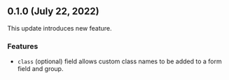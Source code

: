 ## 0.1.0 (July 22, 2022)
This update introduces new feature.

### Features
* `class` (optional) field allows custom class names to be added to a form field and group.